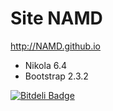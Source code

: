 Site NAMD
=========

http://NAMD.github.io

* Nikola 6.4
* Bootstrap 2.3.2

[![Bitdeli Badge](https://d2weczhvl823v0.cloudfront.net/NAMD/namd.github.io/trend.png)](https://bitdeli.com/free "Bitdeli Badge")

